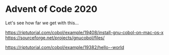 # Advent of Code 2020

Let's see how far we get with this...

https://riptutorial.com/cobol/example/19408/install-gnu-cobol-on-mac-os-x
https://sourceforge.net/projects/gnucobol/files/

https://riptutorial.com/cobol/example/19382/hello--world